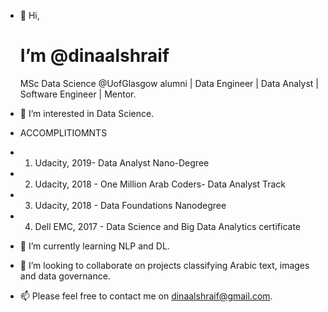 - 👋 Hi, <h1>I’m @dinaalshraif</h1>
 MSc Data Science @UofGlasgow alumni | Data Engineer | Data Analyst | Software Engineer | Mentor. 
 
- 👀 I’m interested in Data Science. 
- ACCOMPLITIOMNTS
- 1. Udacity, 2019- Data Analyst Nano-Degree
- 2. Udacity, 2018 - One Million Arab Coders- Data Analyst Track
- 3. Udacity, 2018 - Data Foundations Nanodegree
- 4. Dell EMC, 2017 - Data Science and Big Data Analytics certificate
- 🌱 I’m currently learning NLP and DL. 
- 💞️ I’m looking to collaborate on projects classifying Arabic text, images and data governance. 
- 📫 Please feel free to contact me on dinaalshraif@gmail.com. 

<!---
dinaalshraif/dinaalshraif is a ✨ special ✨ repository because its `README.md` (this file) appears on your GitHub profile.
You can click the Preview link to take a look at your changes.
--->
